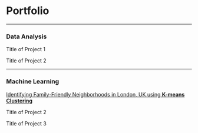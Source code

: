 # Portfolio
---
### Data Analysis
Title of Project 1

Title of Project 2

---
### Machine Learning  
[Identifying Family-Friendly Neighborhoods in London, UK using **K-means Clustering**](https://github.com/kristy1620/Coursera_Capstone/blob/master/London_Data_Report.pdf)

Title of Project 2

Title of Project 3
